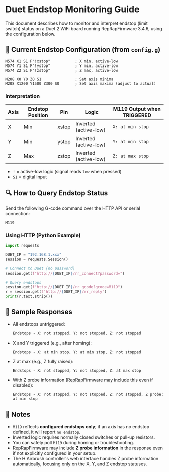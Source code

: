 
# Duet Endstop Monitoring Guide

This document describes how to monitor and interpret endstop (limit switch) status on a Duet 2 WiFi board running RepRapFirmware 3.4.6, using the configuration below.

## 📄 Current Endstop Configuration (from `config.g`)

```gcode
M574 X1 S1 P"!xstop"           ; X min, active-low
M574 Y1 S1 P"!ystop"           ; Y min, active-low
M574 Z2 S1 P"!zstop"           ; Z max, active-low

M208 X0 Y0 Z0 S1               ; Set axis minima
M208 X1200 Y1500 Z300 S0       ; Set axis maxima (adjust to actual)
```

### Interpretation

| Axis | Endstop Position | Pin     | Logic   | M119 Output when TRIGGERED |
|------|------------------|---------|---------|-----------------------------|
| X    | Min              | xstop   | Inverted (active-low) | `X: at min stop` |
| Y    | Min              | ystop   | Inverted (active-low) | `Y: at min stop` |
| Z    | Max              | zstop   | Inverted (active-low) | `Z: at max stop` |

- `!` = active-low logic (signal reads `low` when pressed)
- `S1` = digital input

## 🔍 How to Query Endstop Status

Send the following G-code command over the HTTP API or serial connection:

```gcode
M119
```

### Using HTTP (Python Example)

```python
import requests

DUET_IP = "192.168.1.xxx"
session = requests.Session()

# Connect to Duet (no password)
session.get(f"http://{DUET_IP}/rr_connect?password=")

# Query endstops
session.get(f"http://{DUET_IP}/rr_gcode?gcode=M119")
r = session.get(f"http://{DUET_IP}/rr_reply")
print(r.text.strip())
```

## 🧾 Sample Responses

- All endstops untriggered:
  ```
  Endstops - X: not stopped, Y: not stopped, Z: not stopped
  ```

- X and Y triggered (e.g., after homing):
  ```
  Endstops - X: at min stop, Y: at min stop, Z: not stopped
  ```

- Z at max (e.g., Z fully raised):
  ```
  Endstops - X: not stopped, Y: not stopped, Z: at max stop
  ```

- With Z probe information (RepRapFirmware may include this even if disabled):
  ```
  Endstops - X: not stopped, Y: not stopped, Z: not stopped, Z probe: at min stop
  ```

## 🧠 Notes

- `M119` reflects **configured endstops only**; if an axis has no endstop defined, it will report `no endstop`.
- Inverted logic requires normally closed switches or pull-up resistors.
- You can safely poll `M119` during homing or troubleshooting.
- RepRapFirmware may include **Z probe information** in the response even if not explicitly configured in your setup.
- The H.Airbrush controller's web interface handles Z probe information automatically, focusing only on the X, Y, and Z endstop statuses.
